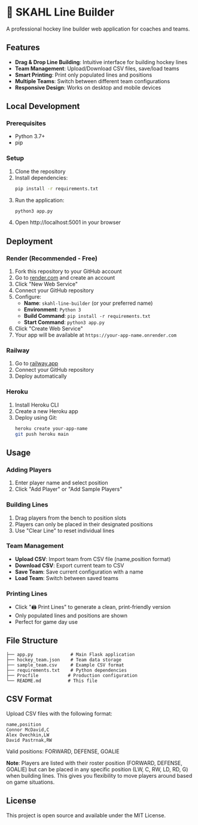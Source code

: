 # 🏒 SKAHL Line Builder

A professional hockey line builder web application for coaches and teams.

## Features

- **Drag & Drop Line Building**: Intuitive interface for building hockey lines
- **Team Management**: Upload/Download CSV files, save/load teams
- **Smart Printing**: Print only populated lines and positions
- **Multiple Teams**: Switch between different team configurations
- **Responsive Design**: Works on desktop and mobile devices

## Local Development

### Prerequisites
- Python 3.7+
- pip

### Setup
1. Clone the repository
2. Install dependencies:
   ```bash
   pip install -r requirements.txt
   ```
3. Run the application:
   ```bash
   python3 app.py
   ```
4. Open http://localhost:5001 in your browser

## Deployment

### Render (Recommended - Free)
1. Fork this repository to your GitHub account
2. Go to [render.com](https://render.com) and create an account
3. Click "New Web Service"
4. Connect your GitHub repository
5. Configure:
   - **Name**: `skahl-line-builder` (or your preferred name)
   - **Environment**: `Python 3`
   - **Build Command**: `pip install -r requirements.txt`
   - **Start Command**: `python3 app.py`
6. Click "Create Web Service"
7. Your app will be available at `https://your-app-name.onrender.com`

### Railway
1. Go to [railway.app](https://railway.app)
2. Connect your GitHub repository
3. Deploy automatically

### Heroku
1. Install Heroku CLI
2. Create a new Heroku app
3. Deploy using Git:
   ```bash
   heroku create your-app-name
   git push heroku main
   ```

## Usage

### Adding Players
1. Enter player name and select position
2. Click "Add Player" or "Add Sample Players"

### Building Lines
1. Drag players from the bench to position slots
2. Players can only be placed in their designated positions
3. Use "Clear Line" to reset individual lines

### Team Management
- **Upload CSV**: Import team from CSV file (name,position format)
- **Download CSV**: Export current team to CSV
- **Save Team**: Save current configuration with a name
- **Load Team**: Switch between saved teams

### Printing Lines
- Click "🖨️ Print Lines" to generate a clean, print-friendly version
- Only populated lines and positions are shown
- Perfect for game day use

## File Structure

```
├── app.py              # Main Flask application
├── hockey_team.json    # Team data storage
├── sample_team.csv     # Example CSV format
├── requirements.txt    # Python dependencies
├── Procfile           # Production configuration
└── README.md          # This file
```

## CSV Format

Upload CSV files with the following format:
```csv
name,position
Connor McDavid,C
Alex Ovechkin,LW
David Pastrnak,RW
```

Valid positions: FORWARD, DEFENSE, GOALIE

**Note**: Players are listed with their roster position (FORWARD, DEFENSE, GOALIE) but can be placed in any specific position (LW, C, RW, LD, RD, G) when building lines. This gives you flexibility to move players around based on game situations.

## License

This project is open source and available under the MIT License.